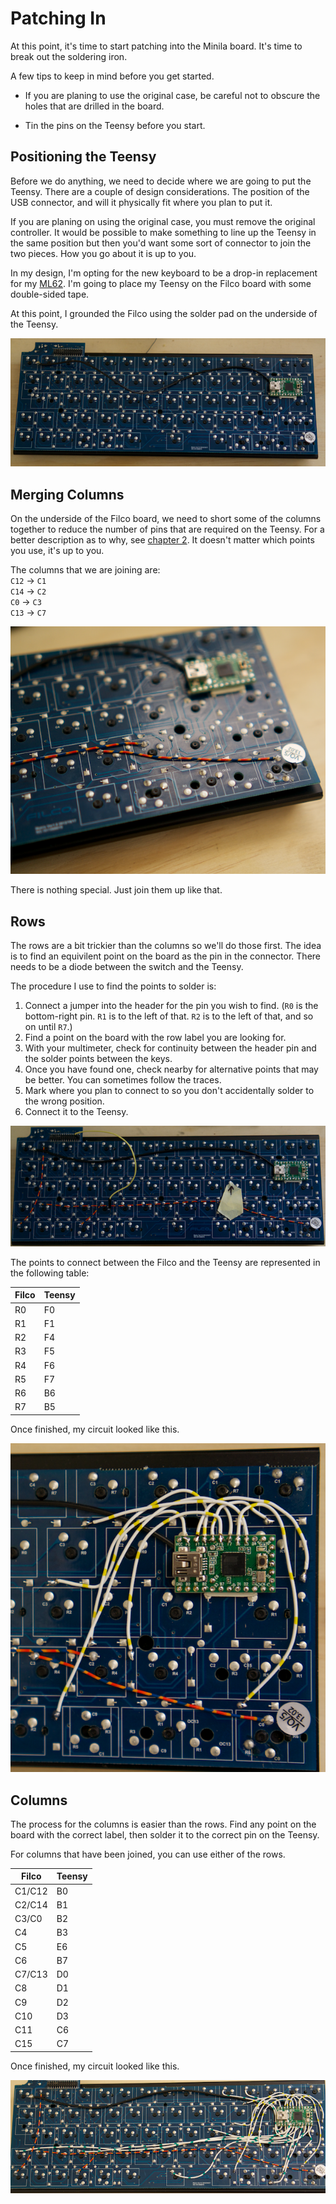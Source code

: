 # Patching In

At this point, it's time to start patching into the Minila board. It's time to break out the soldering iron.

A few tips to keep in mind before you get started.

- If you are planing to use the original case, be careful not to obscure the holes that are drilled in the board.

- Tin the pins on the Teensy before you start.


## Positioning the Teensy

Before we do anything, we need to decide where we are going to put the Teensy. There are a couple of design considerations. The position of the USB connector, and will it physically fit where you plan to put it.

If you are planing on using the original case, you must remove the original controller. It would be possible to make something to line up the Teensy in the same position but then you'd want some sort of connector to join the two pieces. How you go about it is up to you.

In my design, I'm opting for the new keyboard to be a drop-in replacement for my [ML62](https://github.com/jonhiggs/ml62). I'm going to place my Teensy on the Filco board with some double-sided tape.

At this point, I grounded the Filco using the solder pad on the underside of the Teensy.

![Grounded Filco](../images/grounded.png)


## Merging Columns

On the underside of the Filco board, we need to short some of the columns together to reduce the number of pins that are required on the Teensy. For a better description as to why, see [chapter 2](./02-circuit). It doesn't matter which points you use, it's up to you.

The columns that we are joining are:  
`C12` -> `C1`  
`C14` -> `C2`  
`C0`  -> `C3`  
`C13` -> `C7`

![Joining Columns](../images/joining_columns.png)

There is nothing special. Just join them up like that.

## Rows

The rows are a bit trickier than the columns so we'll do those first. The idea is to find an equivilent point on the board as the pin in the connector. There needs to be a diode between the switch and the Teensy.

The procedure I use to find the points to solder is:

1. Connect a jumper into the header for the pin you wish to find. (`R0` is the bottom-right pin. `R1` is to the left of that. `R2` is to the left of that, and so on until `R7`.)
2. Find a point on the board with the row label you are looking for.
3. With your multimeter, check for continuity between the header pin and the solder points between the keys.
4. Once you have found one, check nearby for alternative points that may be better. You can sometimes follow the traces.
5. Mark where you plan to connect to so you don't accidentally solder to the wrong position.
6. Connect it to the Teensy.

![Finding Rows](../images/finding_rows.png)

The points to connect between the Filco and the Teensy are represented in the following table:

| Filco | Teensy |
|-------|--------|
| R0    | F0     |
| R1    | F1     |
| R2    | F4     |
| R3    | F5     |
| R4    | F6     |
| R5    | F7     |
| R6    | B6     |
| R7    | B5     |

Once finished, my circuit looked like this.

![Rows](../images/rows.png)

## Columns

The process for the columns is easier than the rows. Find any point on the board with the correct label, then solder it to the correct pin on the Teensy.

For columns that have been joined, you can use either of the rows.

| Filco  | Teensy |
|--------|--------|
| C1/C12 | B0     |
| C2/C14 | B1     |
| C3/C0  | B2     |
| C4     | B3     |
| C5     | E6     |
| C6     | B7     |
| C7/C13 | D0     |
| C8     | D1     |
| C9     | D2     |
| C10    | D3     |
| C11    | C6     |
| C15    | C7     |


Once finished, my circuit looked like this.

![Columns](../images/columns.png)

